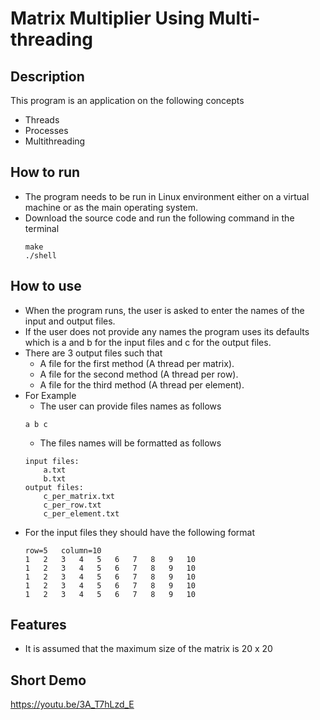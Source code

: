 # Matrix Multiplier Using Multi-threading
## Description
This program is an application on the following concepts 
- Threads
- Processes
- Multithreading
## How to run
- The program needs to be run in Linux environment either on a virtual machine or as the main operating system.
- Download the source code and run the following command in the terminal
     ```
     make
    ./shell
    ```
## How to use
- When the program runs, the user is asked to enter the names of the input and output files.
- If the user does not provide any names the program uses its defaults which is a and b for the input files and c for the output files.
- There are 3 output files such that
    - A file for the first method (A thread per matrix).
    - A file for the second method (A thread per row).
    - A file for the third method (A thread per element). 
- For Example
    - The user can provide files names as follows
    ```
    a b c
    ```
    - The files names will be formatted as follows
    ```
    input files:
        a.txt
        b.txt
    output files:
        c_per_matrix.txt
        c_per_row.txt
        c_per_element.txt
    ```
- For the input files they should have the following format
    ```
    row=5   column=10
    1   2   3   4   5   6   7   8   9   10
    1   2   3   4   5   6   7   8   9   10
    1   2   3   4   5   6   7   8   9   10
    1   2   3   4   5   6   7   8   9   10
    1   2   3   4   5   6   7   8   9   10
    ```

## Features
- It is assumed that the maximum size of the matrix is 20 x 20

## Short Demo
https://youtu.be/3A_T7hLzd_E